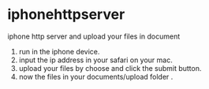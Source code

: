 iphonehttpserver
================

iphone http server and upload your files in document

1. run in the iphone device.
2. input the ip address in your safari on your mac.
3. upload your files by choose and click the submit button.
4. now the files in your documents/upload folder .
